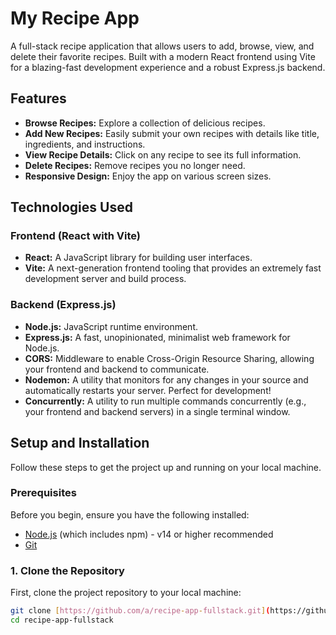 # My Recipe App

A full-stack recipe application that allows users to add, browse, view, and delete their favorite recipes. Built with a modern React frontend using Vite for a blazing-fast development experience and a robust Express.js backend.

## Features

* **Browse Recipes:** Explore a collection of delicious recipes.
* **Add New Recipes:** Easily submit your own recipes with details like title, ingredients, and instructions.
* **View Recipe Details:** Click on any recipe to see its full information.
* **Delete Recipes:** Remove recipes you no longer need.
* **Responsive Design:** Enjoy the app on various screen sizes.

## Technologies Used

### Frontend (React with Vite)

* **React:** A JavaScript library for building user interfaces.
* **Vite:** A next-generation frontend tooling that provides an extremely fast development server and build process.

### Backend (Express.js)

* **Node.js:** JavaScript runtime environment.
* **Express.js:** A fast, unopinionated, minimalist web framework for Node.js.
* **CORS:** Middleware to enable Cross-Origin Resource Sharing, allowing your frontend and backend to communicate.
* **Nodemon:** A utility that monitors for any changes in your source and automatically restarts your server. Perfect for development!
* **Concurrently:** A utility to run multiple commands concurrently (e.g., your frontend and backend servers) in a single terminal window.

## Setup and Installation

Follow these steps to get the project up and running on your local machine.

### Prerequisites

Before you begin, ensure you have the following installed:

* [Node.js](https://nodejs.org/en/) (which includes npm) - v14 or higher recommended
* [Git](https://git-scm.com/downloads)

### 1. Clone the Repository

First, clone the project repository to your local machine:

```bash
git clone [https://github.com/a/recipe-app-fullstack.git](https://github.com/a/recipe-app-fullstack.git) # Replace with your actual repo URL
cd recipe-app-fullstack
